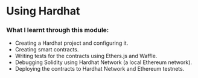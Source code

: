 # Using Hardhat 

### What I learnt through this module:

* Creating a Hardhat project and configuring it.
* Creating smart contracts.
* Writing tests for the contracts using Ethers.js and Waffle.
* Debugging Solidity using Hardhat Network (a local Ethereum network).
* Deploying the contracts to Hardhat Network and Ethereum testnets.


